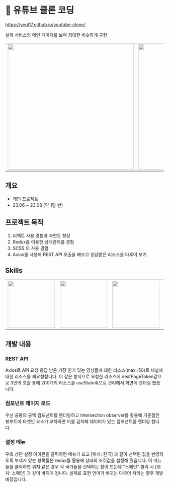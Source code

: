 # 💾 유튜브 클론 코딩

https://yeol17.github.io/youtube-clone/

실제 서비스의 메인 페이지를 보며 최대한 비슷하게 구현  

<table>
<tr>
<td><img src="https://github.com/Yeol17/youtube-clone/assets/97844334/00e08daa-0de9-437a-a44a-1b27413e335e" width="400px"></td>
<td><img src="https://github.com/Yeol17/youtube-clone/assets/97844334/e51076c1-4d9d-4131-8651-cad25958e25d" width="400px"></td>
<td><img src="https://github.com/Yeol17/youtube-clone/assets/97844334/3de0babc-f70c-43b7-b095-67473bfa6eb6" width="400px"></td>
</tr>
</table>


## 개요
- 개인 프로젝트
- 23.06 ~ 23.08 (약 1달 반)


## 프로젝트 목적
1. 리액트 사용 경험과 숙련도 향상
2. Redux를 이용한 상태관리를 경험
3. SCSS 의 사용 경험
4. Axios를 사용해 REST API 호출을 해보고 응답받은 리소스를 다루어 보기


## Skills
<table>
  <tr>
    <td>
      <img src="https://github.com/Yeol17/youtube-clone/assets/97844334/cd68f282-c47c-4ace-a773-b53899dab099" width="150px"
    </td>
      <td>
        <img src="https://github.com/Yeol17/youtube-clone/assets/97844334/b0f78aa4-ed03-4e73-bd6d-c6fabc09e885" width="150px">
      </td>
    <td>
      <img src="https://github.com/Yeol17/youtube-clone/assets/97844334/c9194f6a-092d-459f-8e1b-b5e0cc9d3eb7" width="150px">
    </td>
    <td>
      <img src="https://github.com/Yeol17/youtube-clone/assets/97844334/e65ab8ad-05a9-4fee-9c02-ef9ebae6ff9f" width="150px">
    </td>
  </tr>
</table>


## 개발 내용
### REST API  
Axios로 API 요청 응답 받은 가장 인기 있는 영상들에 대한 리소스(max=50)로 채널에 대한 리소스를 재요청합니다.
이 같은 방식으로 요청한 리소스에 nextPageToken값으로 3번의 호출 통해 200개의 리소스를 useState훅으로 관리해서 화면에 렌더링 했습니다. 

### 컴포넌트 레이지 로드
우선 공통의 공백 컴포넌트를 렌더링하고 Intersection observer를 활용해 기준점인 뷰포트에 타겟인 요소가 교차하면 이를 감지해 데이터가 있는 컴포넌트를 렌더링 합니다.

### 설정 메뉴
우측 상단 설정 아이콘을 클릭하면 메뉴가 뜨고 [위치: 한국] 과 같이 선택된 값을 반영하도록 부제가 있는 항목들은 redux를 활용해 상태의 초깃값을 설정해 줬습니다.
이 메뉴들을 클릭하면 위치 같은 경우 각 국가들을 선택하는 창이 뜨는데 "스페인" 클릭 시 [위치: 스페인] 과 같이 바뀌게 됩니다.
실제로 표현 언어가 바뀌는 다국어 처리는 향후 개발 예정입니다.


